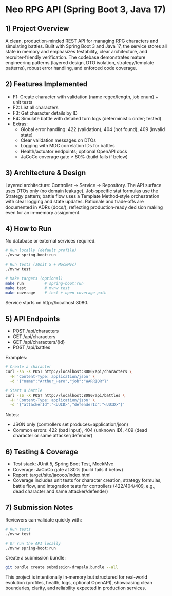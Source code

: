 # Neo RPG API (Spring Boot 3, Java 17)

## 1) Project Overview
A clean, production‑minded REST API for managing RPG characters and simulating battles. Built with Spring Boot 3 and Java 17, the service stores all state in memory and emphasizes testability, clear architecture, and recruiter‑friendly verification. The codebase demonstrates mature engineering patterns (layered design, DTO isolation, strategy/template patterns), robust error handling, and enforced code coverage.

## 2) Features Implemented
- F1: Create character with validation (name regex/length, job enum) + unit tests
- F2: List all characters
- F3: Get character details by ID
- F4: Simulate battle with detailed turn logs (deterministic order; tested)
- Extras:
  - Global error handling: 422 (validation), 404 (not found), 409 (invalid state)
  - Clear validation messages on DTOs
  - Logging with MDC correlation IDs for battles
  - Health/actuator endpoints; optional OpenAPI docs
  - JaCoCo coverage gate ≥ 80% (build fails if below)

## 3) Architecture & Design
Layered architecture: Controller → Service → Repository. The API surface uses DTOs only (no domain leakage). Job‑specific stat formulas use the Strategy pattern; battle flow uses a Template Method‑style orchestration with clear logging and state updates. Rationale and trade‑offs are documented in ADRs (docs/), reflecting production‑ready decision making even for an in‑memory assignment.

## 4) How to Run
No database or external services required.

```bash
# Run locally (default profile)
./mvnw spring-boot:run

# Run tests (JUnit 5 + MockMvc)
./mvnw test

# Make targets (optional)
make run         # spring-boot:run
make test        # mvnw test
make coverage    # test + open coverage path
```

Service starts on http://localhost:8080.

## 5) API Endpoints
- POST /api/characters
- GET /api/characters
- GET /api/characters/{id}
- POST /api/battles

Examples:

```bash
# Create a character
curl -sS -X POST http://localhost:8080/api/characters \
  -H 'Content-Type: application/json' \
  -d '{"name":"Arthur_Hero","job":"WARRIOR"}'
```

```bash
# Start a battle
curl -sS -X POST http://localhost:8080/api/battles \
  -H 'Content-Type: application/json' \
  -d '{"attackerId":"<UUID>","defenderId":"<UUID>"}'
```

Notes:
- JSON only (controllers set produces=application/json)
- Common errors: 422 (bad input), 404 (unknown ID), 409 (dead character or same attacker/defender)

## 6) Testing & Coverage
- Test stack: JUnit 5, Spring Boot Test, MockMvc
- Coverage: JaCoCo gate at 80% (build fails if below)
- Report: target/site/jacoco/index.html
- Coverage includes unit tests for character creation, strategy formulas, battle flow, and integration tests for controllers (422/404/409, e.g., dead character and same attacker/defender)

## 7) Submission Notes
Reviewers can validate quickly with:

```bash
# Run tests
./mvnw test

# Or run the API locally
./mvnw spring-boot:run
```

Create a submission bundle:

```bash
git bundle create submission-drapala.bundle --all
```

This project is intentionally in‑memory but structured for real‑world evolution (profiles, health, logs, optional OpenAPI), showcasing clean boundaries, clarity, and reliability expected in production services.
